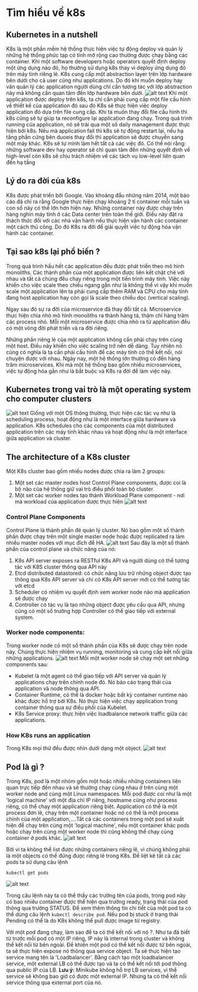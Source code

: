 # Tìm hiểu về k8s
## Kubernetes in a nutshell
K8s là một phần mềm hệ thống thực hiện việc tự động deploy và quản lý những hệ thống phức tạp có tính mở rộng cao thường được chạy bằng các container. Khi một software developers hoặc operators quyết định deploy một ứng dụng nào đó, họ thường sử dụng k8s thay vì deploy ứng dụng đó trên máy tính riêng lẻ. K8s cung cấp một abstraction layer trên lớp hardware bên dưới cho cả user cũng như applications. Do đó khi muốn deploy hay vân quản lý các application người dùng chỉ cần tương tác với lớp abstraction này mà không cần quan tâm đến lớp hardware bên dưới. 
![alt text](images/image2.png)
Khi một application được deploy trên k8s, ta chỉ cần phải cung cấp một file cấu hình về thiết kế của application đó sau đó K8s sẽ thực hiện việc deploy application đó dựa trên file cung cấp. Khi ta muốn thay đổi file cấu hình thì k8s cũng sẽ tự giúp ta reconfigure lại application đang chạy. Trong quá trình running của application, nó sẽ trải qua một số daily management được thực hiện bởi k8s. Nếu mà application fail thì k8s sẽ tự động restart lại, nếu hạ tầng phần cứng bên duoeis thay đổi thì application sẽ được chuyển sang một máy khác. K8s sẽ tự mình làm hết tất cả các việc đó. Có thể nói rằng: những software dev hay operator sẽ chỉ quan tâm đến những quyết định về high-level còn k8s sẽ chịu trách nhiệm về các tách vụ low-level liên quan đến hạ tầng
## Lý do ra đời của k8s
K8s được phát triển bởi Google. Vào khoảng đầu những năm 2014, một báo cáo đã chỉ ra rằng Google thực hiện chạy khoảng 2 tỉ container mỗi tuần và con số này có thể lớn hơn hiện nay. Những container này được chạy trên hàng nghìn máy tính ở các Data center trên toàn thế giới. Điều này đặt ra thách thức đối với các nhà vận hành nếu thực hiện vận hành các container một cách thủ công. Do đó K8s ra đời để giải quyết việc tự động hóa vận hành các container. 
## Tại sao k8s lại phổ biến ?
Trong quá trình hầu hết các application đều được phát triển theo mô hình monoliths. Các thành phần của một application được liên kết chặt chẽ với nhau và tất cả chúng đều chạy riêng trong một tiến trình máy tính. Việc này khiến cho việc scale theo chiều ngang gần như là không thể vì vậy khi muốn scale một application lên ta phải cung cấp thêm RAM và CPU cho máy tính đang host application hay còn gọi là scale theo chiều dọc (vertical scaling). 

Ngay sau đó sự ra đời của microservice đã thay đổi tất cả. Microservice thực hiện chia nhỏ mô hình monoliths ra thành hàng tá, thậm chí hàng trăm các process nhỏ. Mỗi một microservice được chia nhỏ ra từ application đều có một vòng đời phát triển và ra đời riêng.

Những phần riêng lẻ của một application không cần phải chạy trên cùng một host. Điều này khiến cho việc scaling trở nên dễ dàng. Tuy nhiên nó cũng có nghĩa là ta cần phải cấu hình để các máy tính có thể kết nối, nói chuyện được với nhau. Ngày nay, một hệ thống lớn thường có đến hàng trăm microservices. Khi mà một hệ thống bao gồm nhiều microservices, việc tự động hóa gần như là bắt buộc và K8s ra đời để làm việc này. 
## Kubernetes trong vai trò là một operating system cho computer clusters
![alt text](images/image3.png)
Giống với một OS thông thường, thực hiện các tác vụ như là scheduling process, hoạt động như là một interface giữa hardware và application. K8s schedules cho các components của một distributed application trên các máy tính khác nhau và hoạt động như là một interface giữa application và cluster. 
## The architecture of a K8s cluster
Một K8s cluster bao gồm nhiều nodes được chia ra làm 2 groups:
1. Một set các master nodes host Control Plane components, được coi là bộ não của hệ thống giữ vai trò điều phối toàn bộ cluster.
2. Một set các worker nodes tạo thành Workload Plane component - nơi mà workload của application được thực hiện 
![alt text](images/image4.png)

### Control Plane Components
Control Plane là thành phần đẻ quản lý cluster. Nó bao gồm một số thành phần được chạy trên một single master node hoặc được replicated ra làm nhiều master nodes với mục đích để HA. 
![alt text](images/image5.png)
Sau đây là một số thành phần của control plane và chức năng của nó:
1. K8s API server exposes ra RESTful K8s API và người dùng có thể tương tác với K8S cluster thông qua API này
2. Etcd distributed datastored: có chức năng lưu trữ những object được tạo thông qua K8s API server và chỉ có K8s API server mới có thể tương tác với etcd
3. Scheduler có nhiệm vụ quyết định xem worker node nào mà application sẽ được chạy
4. Controller có tác vụ là tạo những object được yêu cầu qua API, nhưng cũng có một số trường hợp Controller có thể giao tiếp với external system.
### Worker node components:
Trong worker node có một số thành phần của K8s sẽ được chạy trên node này. Chúng thực hiện nhiệm vụ running, monitoring và cung cấp kết nối giữa những applications.
![alt text](images/image6.png)
Mỗi một worker node sẽ chạy một set những components sau:
- Kubelet là một agent có thể giao tiếp với API server và quản lý applications chạy trên chính node đó. Nó báo cáo trạng thái của application và node thông qua API.
- Container Runtime, có thể là docker hoặc bất kỳ container runtime nào khác được hỗ trợ bởi K8s. Nó thực hiện việc chạy application trong container thông qua sự điều phối của Kubelet.
- K8s Service proxy: thực hiện việc loadbalance network traffic giữa các applications.
### How K8s runs an application
Trong K8s mọi thứ đều được nhìn dưới dạng một object. 
![alt text](images/image7.png)

## Pod là gì ?
Trong K8s, pod là một nhóm gồm một hoặc nhiều những containers liên quan trực tiếp đến nhau và sẽ thường chạy cùng nhau ở trên cùng một worker node and cùng một Linux namespaces. Mỗi pod được coi như là một 'logical machine' với một địa chỉ IP riêng, hostname cũng như process riêng, có thể chạy một application riêng biệt. Application có thể là một process đơn lẻ, chạy trên một container hoặc nó có thể là một process chính của một application,....Tất cả các containers trong một pod sẽ xuất hiện để chạy trên cùng một 'logical machine', nếu một container khác pods hoặc chạy trên cùng một worker node thì cũng không thể chạy cùng container ở pods khác. 
![alt text](images/image.png)

Bởi vì ta không thể list được những containers riêng lẻ, vì chúng không phải là một objects có thể đứng được riêng lẻ trong K8s. Để liệt kê tất cả các pods ta sử dụng câu lệnh
```
kubectl get pods
```

![alt text](images/image1.png)

Trong câu lệnh này ta có thể thấy các trường tên của pods, trong pod này có bao nhiêu container được thể hiện qua trường ready, trạng thái của pod thông qua trường STATUS. Để xem thêm thông tin chi tiết của một pod ta có thể dùng câu lệnh `kubectl describe pod`. Nếu pod bị stuck ở trạng thái Pending có thể là do K8s không thể pull được image từ registry. 

Với một pod đang chạy, làm sao để ta có thể kết nối với nó ?. Như ta đã biết từ trước mỗi pod có một IP riêng, IP này là internal trong cluster và không thể kết nối từ bên ngoài. Để khiến một pod có thể kết nối được từ bên ngoài, ta sẽ thực hiện expose nó thông qua service object. Ta sẽ thực hiện tạo service mang tên là 'Loadbalancer'. Bằng cách tạo một loadbalancer service, một external LB có thể được tạo và ta có thể kết nối tới pod thông qua public IP của LB. 
**Lưu ý:** Minikube không hỗ trợ LB services, vì thể service sẽ không bao giờ có được một external IP. Nhưng ta có thể kết nối service thông qua external port của nó.